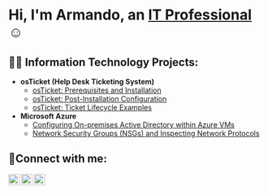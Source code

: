 <h1>Hi, I'm Armando, an <a href="https://linkedin.com/in/Josh">IT Professional</a>☺</h1>

<h2>👨‍💻 Information Technology Projects:</h2>

- <b>osTicket (Help Desk Ticketing System)</b>
  - [osTicket: Prerequisites and Installation](https:/Mando1319/github.com//osticket-prereqs)
  - [osTicket: Post-Installation Configuration](https://github.com//post-install-config)
  - [osTicket: Ticket Lifecycle Examples](https://github.com//ticket-lifecycle)
- <b>Microsoft Azure</b>
  - [Configuring On-premises Active Directory within Azure VMs](https://github.com//configure-ad)
  - [Network Security Groups (NSGs) and Inspecting Network Protocols](https://github.com//azure-network-protocols)

<h2>🤳Connect with me:</h2>

[<img align="left" alt="Josh | Twitter" width="22px" src="https://cdn.jsdelivr.net/npm/simple-icons@v3/icons/twitter.svg" />][twitter]
[<img align="left" alt="Josh | LinkedIn" width="22px" src="https://cdn.jsdelivr.net/npm/simple-icons@v3/icons/linkedin.svg" />][linkedin]
[<img align="left" alt="Josh | Instagram" width="22px" src="https://cdn.jsdelivr.net/npm/simple-icons@v3/icons/instagram.svg" />][instagram]

[twitter]: https://twitter.com/Josh
[instagram]: https://www.instagram.com/Josh
[linkedin]: https://linkedin.com/in/Josh
